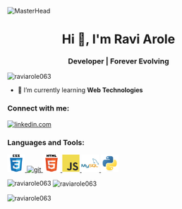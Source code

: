 ![MasterHead](https://i.gifer.com/Ry6p.gif)
<h1 align="center">Hi 👋, I'm Ravi Arole</h1>
<h3 align="center">Developer | Forever Evolving</h3>
<!-- <img align="right" alt="Coding" width="400" src="https://shorturl.at/haeAQ"> -->
<p align="left"> <img src="https://komarev.com/ghpvc/?username=raviarole063&label=Profile%20views&color=0e75b6&style=flat" alt="raviarole063" /> </p>

- 🌱 I’m currently learning **Web Technologies**


<h3 align="left">Connect with me:</h3>
<p align="left">
<a href="https://www.linkedin.com/in/ravi-arole-645691233/" target="blank"><img align="center" src="https://raw.githubusercontent.com/rahuldkjain/github-profile-readme-generator/master/src/images/icons/Social/linked-in-alt.svg" alt="linkedin.com" height="30" width="40" /></a>
</p>


<h3 align="left">Languages and Tools:</h3>
<p align="left"> <a href="https://www.w3schools.com/css/" target="_blank" rel="noreferrer"> <img src="https://raw.githubusercontent.com/devicons/devicon/master/icons/css3/css3-original-wordmark.svg" alt="css3" width="40" height="40"/> </a> <a href="https://git-scm.com/" target="_blank" rel="noreferrer"> <img src="https://www.vectorlogo.zone/logos/git-scm/git-scm-icon.svg" alt="git" width="40" height="40"/> </a> <a href="https://www.w3.org/html/" target="_blank" rel="noreferrer"> <img src="https://raw.githubusercontent.com/devicons/devicon/master/icons/html5/html5-original-wordmark.svg" alt="html5" width="40" height="40"/> </a> <a href="https://developer.mozilla.org/en-US/docs/Web/JavaScript" target="_blank" rel="noreferrer"> <img src="https://raw.githubusercontent.com/devicons/devicon/master/icons/javascript/javascript-original.svg" alt="javascript" width="40" height="40"/> </a> <a href="https://www.mysql.com/" target="_blank" rel="noreferrer"> <img src="https://raw.githubusercontent.com/devicons/devicon/master/icons/mysql/mysql-original-wordmark.svg" alt="mysql" width="40" height="40"/> </a> <a href="https://www.python.org" target="_blank" rel="noreferrer"> <img src="https://raw.githubusercontent.com/devicons/devicon/master/icons/python/python-original.svg" alt="python" width="40" height="40"/> </a> </p>

<p><img align="left" src="https://github-readme-stats.vercel.app/api/top-langs?username=raviarole063&show_icons=true&locale=en&layout=compact" alt="raviarole063" /></p>

<p>&nbsp;<img align="center" src="https://github-readme-stats.vercel.app/api?username=raviarole063&show_icons=true&locale=en" alt="raviarole063" /></p>

<p><img align="center" src="https://github-readme-streak-stats.herokuapp.com/?user=raviarole063&" alt="raviarole063" /></p>
